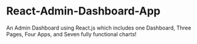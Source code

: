 # React-Admin-Dashboard-App
An Admin Dashboard using React.js which includes one Dashboard, Three Pages, Four Apps, and Seven fully functional charts!
